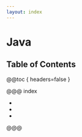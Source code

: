 ```yaml
---
layout: index
---
```

# Java

## Table of Contents

@@toc { headers=false }

@@@ index

- [ ](basics/index.md)
- [ ](bookmarks.md)
- [ ](jad.md)

@@@
